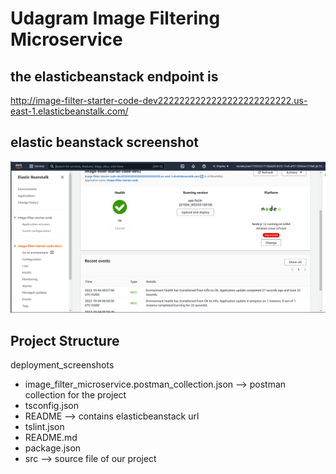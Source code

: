 # Udagram Image Filtering Microservice

## the elasticbeanstack endpoint is

http://image-filter-starter-code-dev2222222222222222222222222.us-east-1.elasticbeanstalk.com/
## elastic beanstack screenshot
![beanstack](./deployment_screenshots/dashboard-screenshot.png)
## Project Structure

deployment_screenshots

- image_filter_microservice.postman_collection.json --> postman collection for the project
- tsconfig.json
- README --> contains elasticbeanstack url
- tslint.json
- README.md
- package.json
- src --> source file of our project
